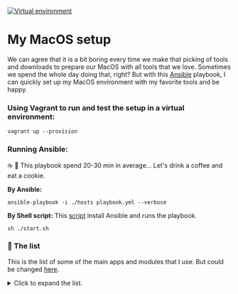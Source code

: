 [![Virtual environment](https://github.com/klaytonfaria/my-environment/workflows/Virtual%20environment/badge.svg?branch=master)](https://github.com/klaytonfaria/my-environment/actions)

# My MacOS setup

We can agree that it is a bit boring every time we make that picking of tools and downloads to prepare our MacOS with all tools that we love. Sometimes we spend the whole day doing that, right? But with this [Ansible](https://www.ansible.com/) playbook, I can quickly set up my MacOS environment with my favorite tools and be happy.

### Using Vagrant to run and test the setup in a virtual environment:
```
vagrant up --provision
```

### Running Ansible:
☕️ 🍪 This playbook spend 20-30 min in average... Let's drink a coffee and eat a cookie.

**By Ansible:**
```
ansible-playbook -i ./hosts playbook.yml --verbose
```


**By Shell script:**
This [script](https://github.com/klaytonfaria/my-environment/blob/master/start.sh) install Ansible and runs the playbook.
```
sh ./start.sh
```


### 📜 The list
This is the list of some of the main apps and modules that I use. But could be changed [here](https://raw.githubusercontent.com/klaytonfaria/my-environment/master/roles/setup/vars/main.yml).

<details>
  <summary>Click to expand the list.</summary>

#### Global Node modules

  - vtop
  - webpack
  - chance-cli
  - chance
  - eslint
  - commitizen
  - gnomon
  - lerna
  - moro
  - nodemon
  - react-native
  - react-native-cli
  - spaceship-prompt
  - typescript


#### Homebrew Formulae

  - ack
  - apktool
  - ccat
  - ccat
  - cmatrix
  - fzf
  - git
  - gti
  - highlight
  - jq
  - node
  - pidcat
  - pngquant
  - python3
  - reattach-to-user-namespace
  - tmux
  - tokei
  - translate-shell
  - tree
  - vim
  - watchman
  - zplug
  - zsh
  - zsh-completions

#### Cask applications

  - 1password
  - alfred
  - android-studio
  - caffeine
  - charles
  - discord
  - docker
  - evernote
  - fork
  - frappe
  - gitx
  - grammarly
  - google-chrome
  - imageoptim
  - insomnia
  - iterm2
  - nmap
  - numi
  - react-native-debugger
  - rowanj-gitx
  - skype
  - slack
  - spectacle
  - spectrum
  - spotify
  - telegram
  - ticktick
  - visual-studio-code-insiders
  - xmind-zen

</details>
